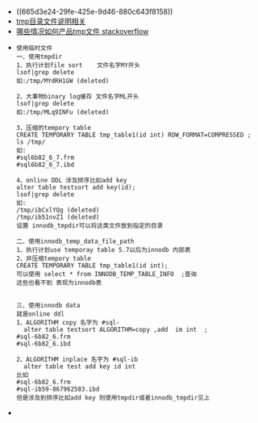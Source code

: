 - ((665d3e24-29fe-425e-9d46-880c643f8158))
- [tmp目录文件说明相关](https://www.cnblogs.com/paul8339/p/11983747.html)
- [哪些情况如何产品tmp文件 stackoverflow](https://dba.stackexchange.com/questions/30505/why-does-mysql-produce-so-many-temporary-myd-files)
- ```
  使用临时文件
  一、使用tmpdir
  1、执行计划file sort    文件名字MY开头
  lsof|grep delete
  如:/tmp/MYdRH1GW (deleted)
  
  2、大事物binary log缓存 文件名字ML开头
  lsof|grep delete
  如:/tmp/MLq9INFu (deleted)
  
  3、压缩的tempory table  
  CREATE TEMPORARY TABLE tmp_table1(id int) ROW_FORMAT=COMPRESSED ;
  ls /tmp/
  如:
  #sql6b82_6_7.frm
  #sql6b82_6_7.ibd
  
  4、online DDL 涉及排序比如add key
  alter table testsort add key(id);
  lsof|grep delete
  如:
  /tmp/ibCxlYQg (deleted)
  /tmp/ib51nvZ1 (deleted)
  设置 innodb_tmpdir可以将这类文件放到指定的目录
  
  二、使用innodb_temp_data_file_path
  1、执行计划use temporay table 5.7以后为innodb 内部表
  2、非压缩tempory table  
  CREATE TEMPORARY TABLE tmp_table1(id int);
  可以使用 select * from INNODB_TEMP_TABLE_INFO  ;查询
  这些也看不到 表现为innodb表
  
  
  三、使用innodb data 
  就是online ddl 
  1、ALGORITHM copy 名字为 #sql-
    alter table testsort ALGORITHM=copy ,add  im int  ;
  #sql-6b82_6.frm
  #sql-6b82_6.ibd
  
  2、ALGORITHM inplace 名字为 #sql-ib 
    alter table test add key id int
  比如
  #sql-6b82_6.frm
  #sql-ib59-867962583.ibd
  但是涉及到排序比如add key 则使用tmpdir或者innodb_tmpdir见上
  ```
-